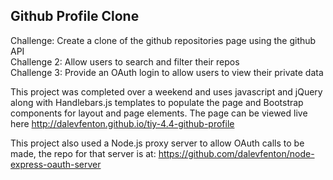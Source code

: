 ## Github Profile Clone
Challenge: Create a clone of the github repositories page using the github API  
Challenge 2: Allow users to search and filter their repos  
Challenge 3: Provide an OAuth login to allow users to view their private data  

This project was completed over a weekend and uses javascript and jQuery along
with Handlebars.js templates to populate the page and Bootstrap components for
layout and page elements. The page can be viewed live here http://dalevfenton.github.io/tiy-4.4-github-profile

This project also used a Node.js proxy server to allow OAuth calls to be made,
the repo for that server is at: https://github.com/dalevfenton/node-express-oauth-server
